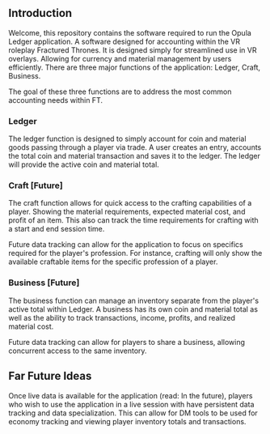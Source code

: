 
## Introduction

Welcome, this repository contains the software required to run the Opula Ledger application. A software designed for accounting within the VR roleplay Fractured Thrones. It is designed simply for streamlined use in VR overlays. Allowing for currency and material management by users efficiently. There are three major functions of the application: Ledger, Craft, Business.

The goal of these three functions are to address the most common accounting needs within FT.

### Ledger

The ledger function is designed to simply account for coin and material goods passing through a player via trade. A user creates an entry, accounts the total coin and material transaction and saves it to the ledger. The ledger will provide the active coin and material total.

### Craft [Future]

The craft function allows for quick access to the crafting capabilities of a player. Showing the material requirements, expected material cost, and profit of an item. This also can track the time requirements for crafting with a start and end session time. 

Future data tracking can allow for the application to focus on specifics required for the player's profession. For instance, crafting will only show the available craftable items for the specific profession of a player.

### Business [Future]

The business function can manage an inventory separate from the player's active total within Ledger. A business has its own coin and material total as well as the ability to track transactions, income, profits, and realized material cost.

Future data tracking can allow for players to share a business, allowing concurrent access to the same inventory.

## Far Future Ideas

Once live data is available for the application (read: In the future), players who wish to use the application in a live session with have persistent data tracking and data specialization. This can allow for DM tools to be used for economy tracking and viewing player inventory totals and transactions.